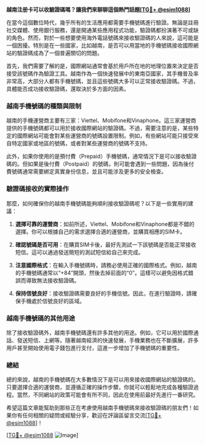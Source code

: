 **越南注册卡可以收驗證碼嗎？讓我們來聊聊這個熱門話題[[TG💪+ @esim1088](https://t.me/s/esim1088)]**

在當今這個數位時代，幾乎所有的生活應用都需要手機號碼進行驗證。無論是註冊社交媒體、使用銀行服務，還是開通某些應用程式功能，驗證碼都扮演著不可或缺的角色。然而，對於一些想要使用海外電話號碼來接收驗證碼的人來說，這可能是一個困擾。特別是在一些國家，比如越南，是否可以用當地的手機號碼接收國際網站的驗證碼成為了一個普遍關切的問題。

首先，我們需要了解的是，國際網站通常會基於用戶所在地的地理位置來決定是否接受該號碼作為驗證工具。越南作為一個快速發展中的東南亞國家，其手機普及率非常高，大部分人都有手機號碼，並且這些號碼大多可以正常接收驗證碼。不過，具體能否成功接收驗證碼，還取決於多方面的因素。

### 越南手機號碼的種類與限制

越南的手機運營商主要有三家：Viettel、Mobifone和Vinaphone。這三家運營商提供的手機號碼都可以用於接收國際網站的驗證碼。不過，需要注意的是，某些特定的國際網站可能會對某些運營商的號碼設置限制。例如，有些網站可能只接受來自特定國家或地區的號碼，或者對某些運營商的號碼不支持。

此外，如果你使用的是預付費（Prepaid）手機號碼，通常情況下是可以接收驗證碼的。但如果是後付費（Postpaid）的號碼，則可能會遇到一些問題，因為後付費號碼通常需要綁定真實身份信息，並且可能涉及更多的安全檢查。

### 驗證碼接收的實際操作

那麼，如何確保你的越南手機號碼能夠順利接收驗證碼呢？以下是一些實用的建議：

1. **選擇可靠的運營商**：如前所述，Viettel、Mobifone和Vinaphone都是不錯的選擇。你可以根據自己的需求選擇合適的運營商，並購買相應的SIM卡。

2. **確認號碼是否可用**：在購買SIM卡後，最好先測試一下該號碼是否能正常接收短信。這可以通過發送簡短的測試短信給自己來完成。

3. **注意國際格式**：在輸入手機號碼時，請務必使用正確的國際格式。例如，越南的手機號碼通常以“+84”開頭，然後去掉前面的“0”。這樣可以避免因格式錯誤而導致無法接收驗證碼。

4. **保持信號良好**：接收驗證碼需要良好的手機信號。因此，在進行驗證時，請確保手機處於信號良好的區域。

### 越南手機號碼的其他用途

除了接收驗證碼外，越南手機號碼還有許多其他的用途。例如，它可以用於國際通話、發送短信、上網等。隨著越南經濟的快速發展，手機業務也在不斷擴展，許多用戶甚至開始使用電子錢包進行支付，這進一步增加了手機號碼的重要性。

### 總結

總的來說，越南的手機號碼在大多數情況下是可以用來接收國際網站的驗證碼的。只要選擇合適的運營商，並遵循正確的操作步驟，你就可以輕鬆地完成各種驗證過程。當然，不同網站的政策可能會有所不同，因此在使用前最好先進行一番研究。

希望這篇文章能幫助到那些正在考慮使用越南手機號碼來接收驗證碼的朋友們！如果你有任何相關的疑問或經驗分享，歡迎在評論區留言交流[[TG💪+ @esim1088](https://t.me/s/esim1088)]！

[[TG💪+ @esim1088](https://t.me/s/esim1088) ![Image](https://i.postimg.cc/4NQfJmqS/Snipaste-2025-05-13-00-14-12.png)]